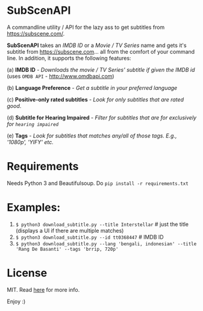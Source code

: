 # SubScenAPI
A commandline utility / API for the lazy ass to get subtitles from https://subscene.com/.

**SubScenAPI** takes an *IMDB ID* or a *Movie / TV Series* name and gets it's subtitle from https://subscene.com... all from the comfort of your command line. In addition, it supports the following features:

(a) **IMDB ID**
    - *Downloads the movie / TV Series' subtitle if given the IMDB id* (uses `OMDB API` - http://www.omdbapi.com)

(b) **Language Preference**
    - *Get a subtitle in your preferred language*

(c) **Positive-only rated subtitles**
    - *Look for only subtitles that are rated good*.

(d) **Subtitle for Hearing Impaired**
    - *Filter for subtitles that are for exclusively for `hearing impaired`*  

(e) **Tags**
    - *Look for subtitles that matches any/all of those tags. E.g., '1080p', 'YIFY' etc.*


# Requirements
Needs Python 3 and Beautifulsoup.  Do `pip install -r requirements.txt`

# Examples:
1. `$ python3 download_subtitle.py --title Interstellar`  # just the title  (displays a UI if there are multiple matches)
2. `$ python3 download_subtitle.py --id tt0368447`     # IMDB ID
3. `$ python3 download_subtitle.py --lang 'bengali, indonesian' --title 'Rang De Basanti' --tags 'brrip, 720p' `

# License
MIT. Read [here](LICENSE.md) for more info.

Enjoy :)
